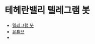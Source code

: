 # 테헤란밸리 텔레그램 봇

- [텔레그램 봇](https://t.me/teheranvalley_bot)
- [유튜브](https://www.youtube.com/channel/UCnrvn64IsKNr69ep-yFjhwA)
- 